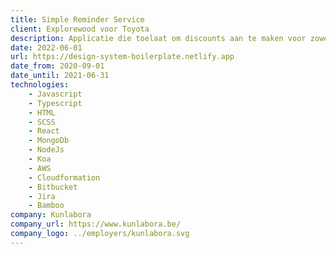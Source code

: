 ```yaml
---
title: Simple Reminder Service
client: Explorewood voor Toyota
description: Applicatie die toelaat om discounts aan te maken voor zowel de verkoop van een wagen, als voor de after-sales diensten.
date: 2022-06-01
url: https://design-system-boilerplate.netlify.app
date_from: 2020-09-01
date_until: 2021-06-31
technologies:
    - Javascript
    - Typescript
    - HTML
    - SCSS
    - React
    - MongoDb
    - NodeJs
    - Koa
    - AWS
    - Cloudformation
    - Bitbucket
    - Jira
    - Bamboo
company: Kunlabora
company_url: https://www.kunlabora.be/
company_logo: ../employers/kunlabora.svg
---
```

